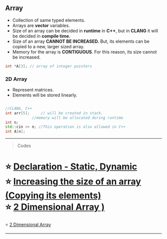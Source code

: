 

## Array
* Collection of same typed elements.
* Arrays are **vector** variables.
* Size of an array can be decided in **runtime** in **C++**, but in **CLANG** it will be decided in **compile time.**
* Size of an array **CANNOT BE INCREASED.** But, its elements can be copied to a new, larger sized array.
* Memory for the array is **CONTIGUOUS**. For this reason, its size cannot be increased.
```cpp
int *A[3]; // array of integer pointers
```

### 2D Array

* Represent matrices.
* Elements will be stored linearly.


```cpp

//CLANG, C++
int arr[5];     // will be created in stack.
	        //memory will be allocated during runtime
int n;
std::cin >> n; //This operation is also allowed in C++
int A[n];
 ```


---
> Codes

:star: [Declaration - Static, Dynamic](https://github.com/oucar/Data-Structures-Algorithms/blob/master/3-%20Array%20Representations/declaration.cpp)<br>
:star: [Increasing the size of an array (Copying its elements)](https://github.com/oucar/Data-Structures-Algorithms/blob/master/3-%20Array%20Representations/increasing.cpp)<br>
:star: [2 Dimensional Array )](https://github.com/oucar/Data-Structures-Algorithms/blob/master/3-%20Array%20Representations/2d.cpp)<br>
=======
:star: [2 Dimensional Array](https://github.com/oucar/Data-Structures-Algorithms/blob/master/3-%20Array%20Representations/2d.cpp)<br>

---
